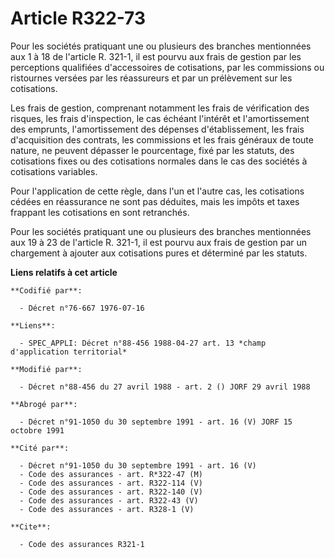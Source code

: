 # Article R322-73

Pour les sociétés pratiquant une ou plusieurs des branches mentionnées aux 1 à 18 de l'article R. 321-1, il est pourvu aux
frais de gestion par les perceptions qualifiées d'accessoires de cotisations, par les commissions ou ristournes versées par
les réassureurs et par un prélèvement sur les cotisations.

Les frais de gestion, comprenant notamment les frais de vérification des risques, les frais d'inspection, le cas échéant
l'intérêt et l'amortissement des emprunts, l'amortissement des dépenses d'établissement, les frais d'acquisition des
contrats, les commissions et les frais généraux de toute nature, ne peuvent dépasser le pourcentage, fixé par les statuts,
des cotisations fixes ou des cotisations normales dans le cas des sociétés à cotisations variables.

Pour l'application de cette règle, dans l'un et l'autre cas, les cotisations cédées en réassurance ne sont pas déduites, mais
les impôts et taxes frappant les cotisations en sont retranchés.

Pour les sociétés pratiquant une ou plusieurs des branches mentionnées aux 19 à 23 de l'article R. 321-1, il est pourvu aux
frais de gestion par un chargement à ajouter aux cotisations pures et déterminé par les statuts.

**Liens relatifs à cet article**

	**Codifié par**:

	  - Décret n°76-667 1976-07-16

	**Liens**:

	  - SPEC_APPLI: Décret n°88-456 1988-04-27 art. 13 *champ d'application territorial*

	**Modifié par**:

	  - Décret n°88-456 du 27 avril 1988 - art. 2 () JORF 29 avril 1988

	**Abrogé par**:

	  - Décret n°91-1050 du 30 septembre 1991 - art. 16 (V) JORF 15 octobre 1991

	**Cité par**:

	  - Décret n°91-1050 du 30 septembre 1991 - art. 16 (V)
	  - Code des assurances - art. R*322-47 (M)
	  - Code des assurances - art. R322-114 (V)
	  - Code des assurances - art. R322-140 (V)
	  - Code des assurances - art. R322-43 (V)
	  - Code des assurances - art. R328-1 (V)

	**Cite**:

	  - Code des assurances R321-1
